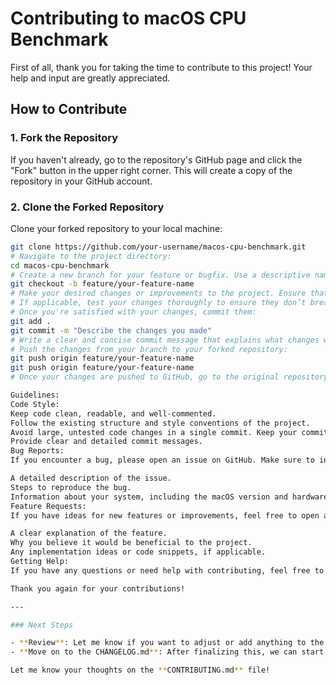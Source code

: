 # Contributing to macOS CPU Benchmark

First of all, thank you for taking the time to contribute to this project! Your help and input are greatly appreciated.

## How to Contribute

### 1. Fork the Repository

If you haven't already, go to the repository's GitHub page and click the "Fork" button in the upper right corner. This will create a copy of the repository in your GitHub account.

### 2. Clone the Forked Repository

Clone your forked repository to your local machine:

```bash
git clone https://github.com/your-username/macos-cpu-benchmark.git
# Navigate to the project directory:
cd macos-cpu-benchmark
# Create a new branch for your feature or bugfix. Use a descriptive name:
git checkout -b feature/your-feature-name
# Make your desired changes or improvements to the project. Ensure that your code is clean and well-documented.
# If applicable, test your changes thoroughly to ensure they don’t break existing functionality. Testing ensures that the script continues to work as intended across different macOS systems.
# Once you're satisfied with your changes, commit them:
git add .
git commit -m "Describe the changes you made"
# Write a clear and concise commit message that explains what changes were made.
# Push the changes from your branch to your forked repository:
git push origin feature/your-feature-name
git push origin feature/your-feature-name
# Once your changes are pushed to GitHub, go to the original repository and open a pull request (PR). Describe your changes in the PR, making sure to reference any related issues.

Guidelines:
Code Style:
Keep code clean, readable, and well-commented.
Follow the existing structure and style conventions of the project.
Avoid large, untested code changes in a single commit. Keep your commits focused on specific improvements or fixes.
Provide clear and detailed commit messages.
Bug Reports:
If you encounter a bug, please open an issue on GitHub. Make sure to include:

A detailed description of the issue.
Steps to reproduce the bug.
Information about your system, including the macOS version and hardware.
Feature Requests:
If you have ideas for new features or improvements, feel free to open an issue with a detailed proposal. Include:

A clear explanation of the feature.
Why you believe it would be beneficial to the project.
Any implementation ideas or code snippets, if applicable.
Getting Help:
If you have any questions or need help with contributing, feel free to reach out by opening an issue on the repository or contacting the maintainers through GitHub.

Thank you again for your contributions!

---

### Next Steps

- **Review**: Let me know if you want to adjust or add anything to the file.
- **Move on to the CHANGELOG.md**: After finalizing this, we can start working on the **CHANGELOG.md** file next.

Let me know your thoughts on the **CONTRIBUTING.md** file!
